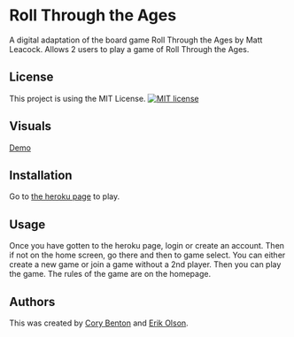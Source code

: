 # Roll Through the Ages
A digital adaptation of the board game Roll Through the Ages by Matt Leacock.  Allows 2 users to play a game of Roll Through the Ages.

## License
This project is using the MIT License. [![MIT license](https://img.shields.io/badge/License-MIT-blue.svg)](https://lbesson.mit-license.org/)

## Visuals
[Demo](https://drive.google.com/file/d/18QZKdoOGtbq5g9e5EAE8nSLBN8ZNLk4o/view)

## Installation
Go to [the heroku page](https://protected-reaches-31766-0c143902740e.herokuapp.com/) to play.

## Usage
Once you have gotten to the heroku page, login or create an account.  Then if not on the home screen, go there and then to game select.  You can either create a new game or join a game without a 2nd player.  Then you can play the game.  The rules of the game are on the homepage.

## Authors
This was created by [Cory Benton](https://github.com/corybenton) and [Erik Olson](https://github.com/ErikAmerico).

